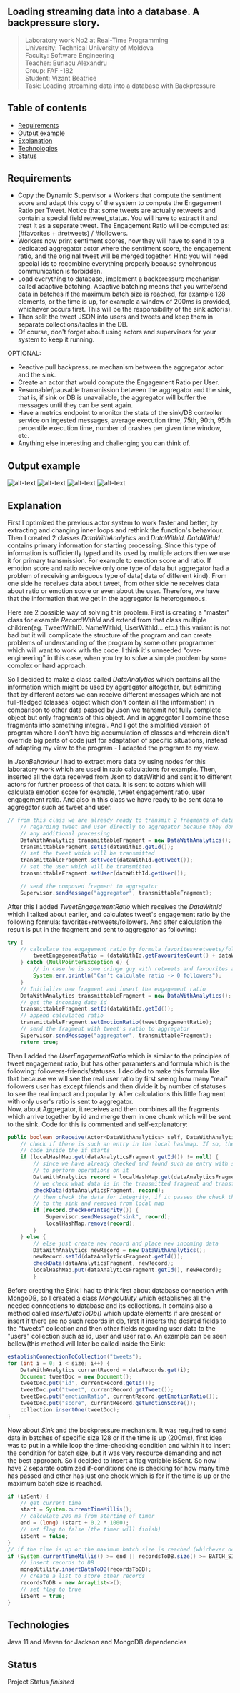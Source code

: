 ## Loading streaming data into a database. A backpressure story.

> Laboratory work No2 at Real-Time Programming  
> University: Technical University of Moldova  
> Faculty: Software Engineering  
> Teacher: Burlacu Alexandru  
> Group: FAF -182  
> Student: Vizant Beatrice  
> Task: Loading streaming data into a database with Backpressure  

## Table of contents
- [Requirements](#requirements)
- [Output example](#output-example)
- [Explanation](#explanation)
- [Technologies](#technologies)
- [Status](#status)

## Requirements
* Copy the Dynamic Supervisor + Workers that compute the sentiment score and adapt this copy of the system to compute the Engagement Ratio per Tweet. Notice that some tweets are actually retweets and contain a special field retweet_status. You will have to extract it and treat it as a separate tweet. The Engagement Ratio will be computed as: (#favorites + #retweets) / #followers.
* Workers now print sentiment scores, now they will have to send it to a dedicated aggregator actor where the sentiment score, the engagement ratio, and the original tweet will be merged together. Hint: you will need special ids to recombine everything properly because synchronous communication is forbidden.  
* Load everything to database, implement a backpressure mechanism called adaptive batching​​. Adaptive batching means that you write/send data in batches if the maximum batch size is reached, for example 128 elements, or the time is up, for example a window of 200ms is provided, whichever occurs first. This will be the responsibility of the sink actor(s).  
* Then split the tweet JSON into users and tweets and keep them in separate collections/tables in the DB.  
* Of course, don't forget about using actors and supervisors for your system to keep it running.

OPTIONAL:  
* Reactive pull backpressure mechanism between the aggregator actor and the sink.  
* Create an actor that would compute the Engagement Ratio per User.  
* Resumable/pausable transmission between the aggregator and the sink, that is, if sink or DB is unavailable, the aggregator will buffer the messages until they can be sent again.  
* Have a metrics endpoint to monitor the stats of the sink/DB controller service on ingested messages, average execution time, 75th, 90th, 95th percentile execution time, number of crashes per given time window, etc.  
* Anything else interesting and challenging you can think of.  

## Output example
![alt-text](https://github.com/DivineBee/Actor_Backpressure/blob/master/src/main/resources/lab2giff.gif?raw=true)
![alt-text](https://github.com/DivineBee/Actor_Backpressure/blob/master/src/main/resources/lab2.JPG?raw=true)
![alt-text](https://github.com/DivineBee/Actor_Backpressure/blob/master/src/main/resources/lab2tweets.JPG?raw=true)
![alt-text](https://github.com/DivineBee/Actor_Backpressure/blob/master/src/main/resources/lab2users.JPG?raw=true)

## Explanation
First I optimized the previous actor system to work faster and better, by extracting and changing inner loops and rethink the function's behaviour. Then I created 2 classes _DataWithAnalytics_ and _DataWithId_. _DataWithId_ contains primary information for starting processing. Since this type of information is sufficiently typed and its used by multiple actors then we use it for primary transmission. For example to emotion score and ratio. If emotion score and ratio receive only one type of data but aggregator had a problem of receiving ambiguous type of data( data of different kind). From one side he receives data about tweet, from other side he receives data about ratio or emotion score or even about the user. Therefore, we have that the information that we get in the aggregator is heterogeneous.  

Here are 2 possible way of solving this problem. First is creating a "master" class for example _RecordWithId_ and extend from that class multiple children(eg. TweetWithID. NameWithId, UserWithId... etc.) this variant is not bad but it will complicate the structure of the program and can create problems of understanding of the program by some other programmer which will want to work with the code. I think it's unneeded "over-engineering" in this case, when you try to solve a simple problem by some complex or hard approach.  

So I decided to make a class called _DataAnalytics_ which contains all the information which might be used by aggregator altogether, but admitting that by different actors we can receive different messages which are not full-fledged (classes' object which don't contain all the information) in comparison to other data passed by Json we transmit not fully complete object but only fragments of this object. And in aggregator I combine these fragments into something integral. And I got the simplified version of program where I don't have big accumulation of classes and wherein didn't override big parts of code just for adaptation of specific situations, instead of adapting my view to the program - I adapted the program to my view.  

In _JsonBehaviour_ I had to extract more data by using nodes for this laboratory work which are used in ratio calculations for example. Then, inserted all the data received from Json to dataWithId and sent it to different actors for further process of that data. It is sent to actors which will calculate emotion score for example, tweet engagement ratio, user engagement ratio. And also in this class we have ready to be sent data to aggregator such as tweet and user.  
```java
// from this class we are already ready to transmit 2 fragments of data
    // regarding tweet and user directly to aggregator because they don't need
    // any additional processing
    DataWithAnalytics transmittableFragment = new DataWithAnalytics();
    transmittableFragment.setId(dataWithId.getId());
    // set the tweet which will be transmitted
    transmittableFragment.setTweet(dataWithId.getTweet());
    // set the user which will be transmitted
    transmittableFragment.setUser(dataWithId.getUser());

    // send the composed fragment to aggregator
    Supervisor.sendMessage("aggregator", transmittableFragment);
``` 
After this I added _TweetEngagementRatio_ which receives the _DataWithId_ which I talked about earlier, and calculates tweet's engagement ratio by the following formula: favorites+retweets/followers. And after calculation the result is put in the fragment and sent to aggregator as following:  
```java
try {
    // calculate the engagement ratio by formula favorites+retweets/followers
        tweetEngagementRatio = (dataWithId.getFavouritesCount() + dataWithId.getRetweetsCount()) / dataWithId.getRetweetFollowersCount();
    } catch (NullPointerException e) {
        // in case he is some cringe guy with retweets and favourites and nobody want to follow him.
        System.err.println("Can't calculate ratio -> 0 followers");
    }
    // Initialize new fragment and insert the engagement ratio 
    DataWithAnalytics transmittableFragment = new DataWithAnalytics();
    // get the incoming data id
    transmittableFragment.setId(dataWithId.getId());
    // append calculated ratio
    transmittableFragment.setEmotionRatio(tweetEngagementRatio);
    // send the fragment with tweet's ratio to aggregator
    Supervisor.sendMessage("aggregator", transmittableFragment);
    return true;
```
Then I added the _UserEngagementRatio_ which is similar to the principles of tweet engagement ratio, but has other parameters and formula which is the following: followers-friends/statuses. I decided to make this formula like that because we will see the real user ratio by first seeing how many "real" followers user has except friends and then divide it by number of statuses to see the real impact and popularity. After calculations this little fragment with only user's ratio is sent to aggregator.  
Now, about Aggregator, it receives and then combines all the fragments which arrive together by id and merge them in one chunk which will be sent to the sink. Code for this is commented and self-explanatory:  
```java
public boolean onReceive(Actor<DataWithAnalytics> self, DataWithAnalytics dataAnalyticsFragment) throws Exception {
    // check if there is such an entry in the local hashmap. If so, then the execution of the
    // code inside the if starts
    if (localHashMap.get(dataAnalyticsFragment.getId()) != null) {
        // since we have already checked and found such an entry with such an id in the hashmap, we pull it out
        // to perform operations on it
        DataWithAnalytics record = localHashMap.get(dataAnalyticsFragment.getId());
        // we check what data is in the transmitted fragment and transfer it to this record
        checkData(dataAnalyticsFragment, record);
        // then check the data for integrity, if it passes the check then it can be sent
        // to the sink and removed from local map
        if (record.checkForIntegrity()) {
            Supervisor.sendMessage("sink", record);
            localHashMap.remove(record);
        }
    } else {
        // else just create new record and place new incoming data
        DataWithAnalytics newRecord = new DataWithAnalytics();
        newRecord.setId(dataAnalyticsFragment.getId());
        checkData(dataAnalyticsFragment, newRecord);
        localHashMap.put(dataAnalyticsFragment.getId(), newRecord);
        }
```  
Before creating the Sink I had to think first about database connection with MongoDB, so I created a class _MongoUtility_ which establishes all the needed connections to database and its collections. It contains also a method called _insertDataToDb()_ which update elements if are present or insert if there are no such records in db, first it inserts the desired fields to the "tweets" collection and then other fields regarding user data to the "users" collection such as id, user and user ratio. An example can be seen bellow(this method will later be called inside the Sink:  
```java
establishConnectionToCollection("tweets");
for (int i = 0; i < size; i++) {
    DataWithAnalytics currentRecord = dataRecords.get(i);
    Document tweetDoc = new Document();
    tweetDoc.put("id", currentRecord.getId());
    tweetDoc.put("tweet", currentRecord.getTweet());
    tweetDoc.put("emotionRatio", currentRecord.getEmotionRatio());
    tweetDoc.put("score", currentRecord.getEmotionScore());
    collection.insertOne(tweetDoc);
}
```
Now about _Sink_ and the backpressure mechanism. It was required to send data in batches of specific size 128 or if the time is up (200ms), first idea was to put in a while loop the time-checking condition and within it to insert the condition for batch size, but it was very resource demanding and not the best approach. So I decided to insert a flag variable isSent. So now I have 2 separate optimized if-conditions one is checking for how many time has passed and other has just one check which is for if the time is up or the maximum batch size is reached.  
```java
if (isSent) {
    // get current time
    start = System.currentTimeMillis();
    // calculate 200 ms from starting of timer
    end = (long) (start + 0.2 * 1000);
    // set flag to false (the timer will finish)
    isSent = false;
}
// if the time is up or the maximum batch size is reached (whichever occurs first)
if (System.currentTimeMillis() >= end || recordsToDB.size() >= BATCH_SIZE) {
    // insert records to DB
    mongoUtility.insertDataToDB(recordsToDB);
    // create a list to store other records
    recordsToDB = new ArrayList<>();
    // set flag to true
    isSent = true;
}
```
## Technologies
Java 11 and Maven for Jackson and MongoDB dependencies

## Status
Project Status _finished_

